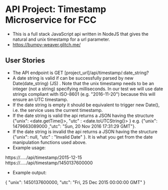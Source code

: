 # API Project: Timestamp Microservice for FCC
* This is a full stack JavaScript api written in NodeJS that gives the natural and unix  timestamp for a url parameter.
* https://bumpy-weaver.glitch.me/



## User Stories

* The API endpoint is GET [project_url]/api/timestamp/:date_string?
* A date string is valid if can be successfully parsed by new Date(date_string) (JS) . Note that the unix timestamp needs to be an integer (not a string) specifying milliseconds. In our test we will use date strings compliant with ISO-8601 (e.g. "2016-11-20") because this will ensure an UTC timestamp.
* If the date string is empty it should be equivalent to trigger new Date(), i.e. the service uses the current timestamp.
* If the date string is valid the api returns a JSON having the structure {"unix": <date.getTime()>, "utc" : <date.toUTCString()> } e.g. {"unix": 1479663089000 ,"utc": "Sun, 20 Nov 2016 17:31:29 GMT"}.
* If the date string is invalid the api returns a JSON having the structure {"unix": null, "utc" : "Invalid Date" }. It is what you get from the date manipulation functions used above.
* Example usage:

https://...../api/timestamp/2015-12-15
https://...../api/timestamp/1450137600000
* Example output:

{ "unix": 1450137600000, "utc": "Fri, 25 Dec 2015 00:00:00 GMT" }
